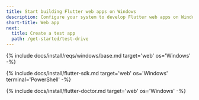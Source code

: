 ```yaml
---
title: Start building Flutter web apps on Windows
description: Configure your system to develop Flutter web apps on Windows.
short-title: Web app
next:
  title: Create a test app
  path: /get-started/test-drive
---
```


{% include docs/install/reqs/windows/base.md target='web' os='Windows' -%}

{% include docs/install/flutter-sdk.md target='web' os='Windows' terminal='PowerShell' -%}

{% include docs/install/flutter-doctor.md target='web' os='Windows' -%}
